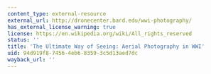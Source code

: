 ```yaml
---
content_type: external-resource
external_url: http://dronecenter.bard.edu/wwi-photography/
has_external_license_warning: true
license: https://en.wikipedia.org/wiki/All_rights_reserved
status: ''
title: 'The Ultimate Way of Seeing: Aerial Photography in WWI'
uid: 94d919f8-7456-4eb6-8359-3c5d13aed7dc
wayback_url: ''
---
```

